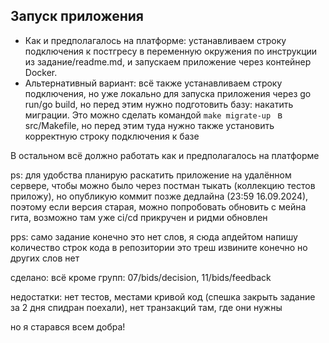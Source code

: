 ## Запуск приложения
- Как и предполагалось на платформе: устанавливаем строку подключения к постгресу в переменную окружения по инструкции из задание/readme.md, и запускаем приложение через контейнер Docker.
- Альтернативный вариант: всё также устанавливаем строку подключения, но уже локально для запуска приложения через go run/go build, но перед этим нужно подготовить базу: накатить миграции. Это можно сделать командой `make migrate-up ` в src/Makefile, но перед этим туда нужно также установить корректную строку подключения к базе

В остальном всё должно работать как и предполагалось на платформе

ps: для удобства планирую раскатить приложение на удалённом сервере, чтобы можно было через постман тыкать (коллекцию тестов приложу), но опубликую коммит позже дедлайна (23:59 16.09.2024), поэтому если версия старая, можно попробовать обновить с мейна гита, возможно там уже ci/cd прикручен и ридми обновлен

pps: само задание конечно это нет слов, я сюда апдейтом напишу количество строк кода в репозитории это треш извините конечно но других слов нет

сделано: всё кроме групп: 07/bids/decision, 11/bids/feedback

недостатки: нет тестов, местами кривой код (спешка закрыть задание за 2 дня спидран поехали), нет транзакций там, где они нужны

но я старався
всем добра!